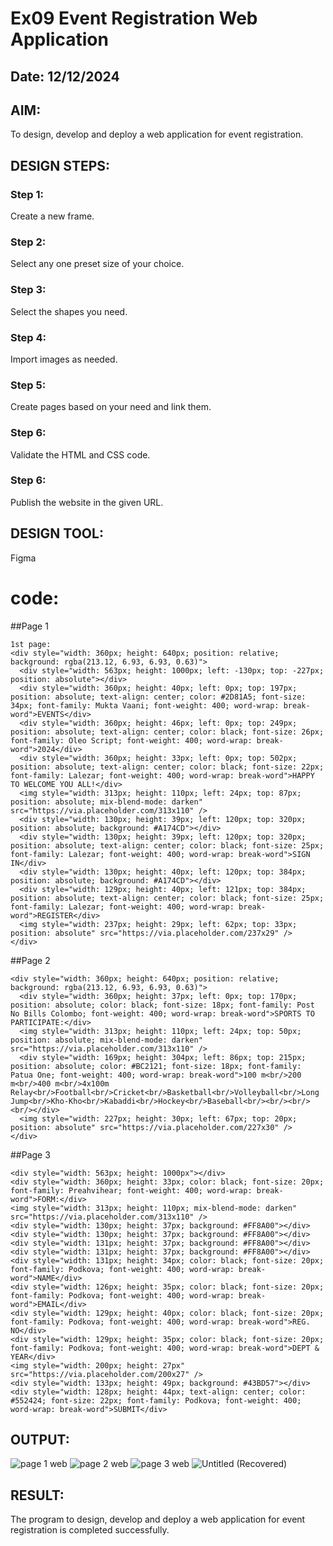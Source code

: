 # Ex09 Event Registration Web Application
## Date: 12/12/2024

## AIM:
To design, develop and deploy a web application for event registration.

## DESIGN STEPS:

### Step 1:
Create a new frame.

### Step 2:
Select any one preset size of your choice.

### Step 3:
Select the shapes you need.

### Step 4:
Import images as needed.

### Step 5:
Create pages based on your need and link them.

### Step 6:

Validate the HTML and CSS code.

### Step 6:

Publish the website in the given URL.

## DESIGN TOOL:
Figma

# code:
##Page 1
```
1st page:
<div style="width: 360px; height: 640px; position: relative; background: rgba(213.12, 6.93, 6.93, 0.63)">
  <div style="width: 563px; height: 1000px; left: -130px; top: -227px; position: absolute"></div>
  <div style="width: 360px; height: 40px; left: 0px; top: 197px; position: absolute; text-align: center; color: #2D81A5; font-size: 34px; font-family: Mukta Vaani; font-weight: 400; word-wrap: break-word">EVENTS</div>
  <div style="width: 360px; height: 46px; left: 0px; top: 249px; position: absolute; text-align: center; color: black; font-size: 26px; font-family: Oleo Script; font-weight: 400; word-wrap: break-word">2024</div>
  <div style="width: 360px; height: 33px; left: 0px; top: 502px; position: absolute; text-align: center; color: black; font-size: 22px; font-family: Lalezar; font-weight: 400; word-wrap: break-word">HAPPY TO WELCOME YOU ALL!</div>
  <img style="width: 313px; height: 110px; left: 24px; top: 87px; position: absolute; mix-blend-mode: darken" src="https://via.placeholder.com/313x110" />
  <div style="width: 130px; height: 39px; left: 120px; top: 320px; position: absolute; background: #A174CD"></div>
  <div style="width: 130px; height: 39px; left: 120px; top: 320px; position: absolute; text-align: center; color: black; font-size: 25px; font-family: Lalezar; font-weight: 400; word-wrap: break-word">SIGN IN</div>
  <div style="width: 130px; height: 40px; left: 120px; top: 384px; position: absolute; background: #A174CD"></div>
  <div style="width: 129px; height: 40px; left: 121px; top: 384px; position: absolute; text-align: center; color: black; font-size: 25px; font-family: Lalezar; font-weight: 400; word-wrap: break-word">REGISTER</div>
  <img style="width: 237px; height: 29px; left: 62px; top: 33px; position: absolute" src="https://via.placeholder.com/237x29" />
</div>
```
##Page 2
```
<div style="width: 360px; height: 640px; position: relative; background: rgba(213.12, 6.93, 6.93, 0.63)">
  <div style="width: 360px; height: 37px; left: 0px; top: 170px; position: absolute; color: black; font-size: 18px; font-family: Post No Bills Colombo; font-weight: 400; word-wrap: break-word">SPORTS TO PARTICIPATE:</div>
  <img style="width: 313px; height: 110px; left: 24px; top: 50px; position: absolute; mix-blend-mode: darken" src="https://via.placeholder.com/313x110" />
  <div style="width: 169px; height: 304px; left: 86px; top: 215px; position: absolute; color: #BC2121; font-size: 18px; font-family: Patua One; font-weight: 400; word-wrap: break-word">100 m<br/>200 m<br/>400 m<br/>4x100m Relay<br/>Football<br/>Cricket<br/>Basketball<br/>Volleyball<br/>Long Jump<br/>Kho-Kho<br/>Kabaddi<br/>Hockey<br/>Baseball<br/><br/><br/><br/></div>
  <img style="width: 227px; height: 30px; left: 67px; top: 20px; position: absolute" src="https://via.placeholder.com/227x30" />
</div>
```
##Page 3
```
<div style="width: 563px; height: 1000px"></div>
<div style="width: 360px; height: 33px; color: black; font-size: 20px; font-family: Preahvihear; font-weight: 400; word-wrap: break-word">FORM:</div>
<img style="width: 313px; height: 110px; mix-blend-mode: darken" src="https://via.placeholder.com/313x110" />
<div style="width: 130px; height: 37px; background: #FF8A00"></div>
<div style="width: 130px; height: 37px; background: #FF8A00"></div>
<div style="width: 131px; height: 37px; background: #FF8A00"></div>
<div style="width: 131px; height: 37px; background: #FF8A00"></div>
<div style="width: 131px; height: 34px; color: black; font-size: 20px; font-family: Podkova; font-weight: 400; word-wrap: break-word">NAME</div>
<div style="width: 126px; height: 35px; color: black; font-size: 20px; font-family: Podkova; font-weight: 400; word-wrap: break-word">EMAIL</div>
<div style="width: 129px; height: 40px; color: black; font-size: 20px; font-family: Podkova; font-weight: 400; word-wrap: break-word">REG. NO</div>
<div style="width: 129px; height: 35px; color: black; font-size: 20px; font-family: Podkova; font-weight: 400; word-wrap: break-word">DEPT & YEAR</div>
<img style="width: 200px; height: 27px" src="https://via.placeholder.com/200x27" />
<div style="width: 133px; height: 49px; background: #43BD57"></div>
<div style="width: 128px; height: 44px; text-align: center; color: #552424; font-size: 22px; font-family: Podkova; font-weight: 400; word-wrap: break-word">SUBMIT</div>
```

## OUTPUT:
![page 1 web](https://github.com/Rahulvijay18/Figma/assets/158472939/62b48e9e-de64-4994-ab99-862f4c402563)
![page 2 web](https://github.com/Rahulvijay18/Figma/assets/158472939/6281dc68-b4cd-4233-8136-a157444a26cf)
![page 3 web](https://github.com/Rahulvijay18/Figma/assets/158472939/c3cf7a6b-37b6-4cd4-b842-217dc97e6726)
![Untitled (Recovered)](https://github.com/user-attachments/assets/514fafa8-9942-456e-a74e-74d77cc365a3)




## RESULT:
The program to design, develop and deploy a web application for event registration is completed successfully.
